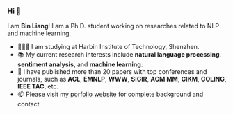 ### Hi 👋

I am **Bin Liang**! I am a Ph.D. student working on researches related to NLP and machine learning.
- 👨🏼‍🎓 I am studying at Harbin Institute of Technology, Shenzhen.
- 📚️ My current research interests include **natural language processing**, **sentiment analysis**, and **machine learning**.
- 📃 I have published more than 20 papers with top conferences and journals, such as <strong>ACL</strong>, <strong>EMNLP</strong>, <strong>WWW</strong>, <strong>SIGIR</strong>, <strong>ACM MM</strong>, <strong>CIKM</strong>, <strong>COLING</strong>, <strong>IEEE TAC</strong>, etc.
- 📫 Please visit my [porfolio website](https://BinLiang-NLP.github.io/) for complete background and contact.

<!--
<table>
  </tr>
  <td width="55%">
  <p>
    <img src = "https://github-readme-stats.vercel.app/api?username=BinLiang-NLP&show_icons=true&theme=radical&line_height=33">
  </p>
</td>
<td width="45%">
  <p>
    <img src = "https://github-readme-stats.vercel.app/api/top-langs/?username=BinLiang-NLP&hide_langs_below=.25&theme=radical">
  </p>
</td>
</tr>
</table>
-->
